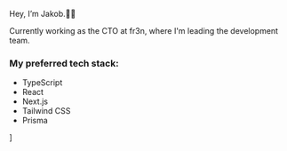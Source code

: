 Hey, I’m Jakob.✌🏼

Currently working as the CTO at fr3n, where I'm leading the development team. 

### My preferred tech stack:
- TypeScript
- React
- Next.js
- Tailwind CSS
- Prisma

]
